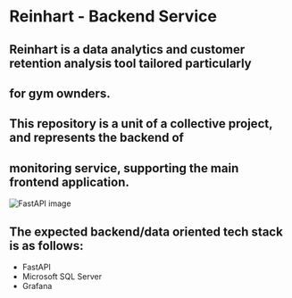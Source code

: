 
# Reinhart - Backend Service

## Reinhart is a data analytics and customer retention analysis tool tailored particularly
## for gym ownders.

## This repository is a unit of a collective project, and represents the backend of
## monitoring service, supporting the main frontend application.

![FastAPI image](https://fastapi.tiangolo.com/img/logo-margin/logo-teal.png)

## The expected backend/data oriented tech stack is as follows:
- FastAPI
- Microsoft SQL Server
- Grafana